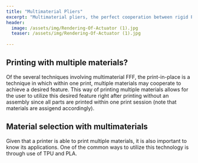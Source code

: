 ```yaml
---
title: "Multimaterial Pliers"
excerpt: "Multimaterial pliers, the perfect cooperation between rigid PLA and elastic TPU, is able to pick up things as small as a resistor."
header:
  image: /assets/img/Rendering-Of-Actuator (1).jpg
  teaser: /assets/img/Rendering-Of-Actuator (1).jpg
   
---
```

## Printing with multiple materials?

   Of the several techniques involving multimaterial FFF, the print-in-place is a technique in which within one print, multiple materials may cooperate to achieve a desired feature. This way of printing multiple materials allows for the user to utilize this desired feature right after printing without an assembly since all parts are printed within one print session (note that materials are assigend accordingly). 

## Material selection with multimaterials

  Given that a printer is able to print multiple materials, it is also important to know its applications. One of the common ways to utilize this technology is through use of TPU and PLA.

